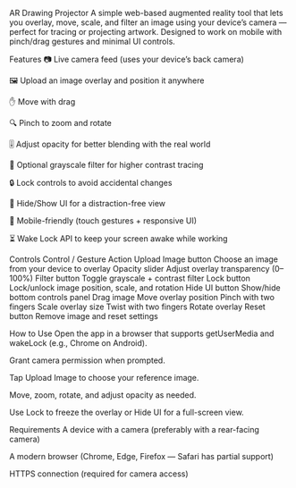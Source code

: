 AR Drawing Projector
A simple web-based augmented reality tool that lets you overlay, move, scale, and filter an image using your device’s camera — perfect for tracing or projecting artwork.
Designed to work on mobile with pinch/drag gestures and minimal UI controls.

Features
📷 Live camera feed (uses your device’s back camera)

🖼 Upload an image overlay and position it anywhere

✋ Move with drag

🔍 Pinch to zoom and rotate

🎚 Adjust opacity for better blending with the real world

🎨 Optional grayscale filter for higher contrast tracing

🔒 Lock controls to avoid accidental changes

📑 Hide/Show UI for a distraction-free view

📱 Mobile-friendly (touch gestures + responsive UI)

⏳ Wake Lock API to keep your screen awake while working

Controls
Control / Gesture	Action
Upload Image button	Choose an image from your device to overlay
Opacity slider	Adjust overlay transparency (0–100%)
Filter button	Toggle grayscale + contrast filter
Lock button	Lock/unlock image position, scale, and rotation
Hide UI button	Show/hide bottom controls panel
Drag image	Move overlay position
Pinch with two fingers	Scale overlay size
Twist with two fingers	Rotate overlay
Reset button	Remove image and reset settings

How to Use
Open the app in a browser that supports getUserMedia and wakeLock (e.g., Chrome on Android).

Grant camera permission when prompted.

Tap Upload Image to choose your reference image.

Move, zoom, rotate, and adjust opacity as needed.

Use Lock to freeze the overlay or Hide UI for a full-screen view.

Requirements
A device with a camera (preferably with a rear-facing camera)

A modern browser (Chrome, Edge, Firefox — Safari has partial support)

HTTPS connection (required for camera access)
